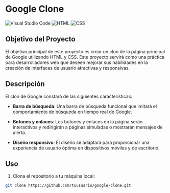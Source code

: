 # Google Clone

![Visual Studio Code](https://img.shields.io/badge/IDE-Visual%20Studio%20Code-blue)
![HTML](https://img.shields.io/badge/Lenguaje-HTML-orange)
![CSS](https://img.shields.io/badge/Lenguaje-CSS-blue)

## Objetivo del Proyecto

El objetivo principal de este proyecto es crear un clon de la página principal de Google utilizando HTML y CSS. Este proyecto servirá como una práctica para desarrolladores web que deseen mejorar sus habilidades en la creación de interfaces de usuario atractivas y responsivas.

## Descripción

El clon de Google constará de las siguientes características:

- **Barra de búsqueda**: Una barra de búsqueda funcional que imitará el comportamiento de búsqueda en tiempo real de Google.


- **Botones y enlaces**: Los botones y enlaces en la página serán interactivos y redirigirán a páginas simuladas o mostrarán mensajes de alerta.

- **Diseño responsivo**: El diseño se adaptará para proporcionar una experiencia de usuario óptima en dispositivos móviles y de escritorio.

## Uso

1. Clona el repositorio a tu máquina local:

```bash
git clone https://github.com/tuusuario/google-clone.git
